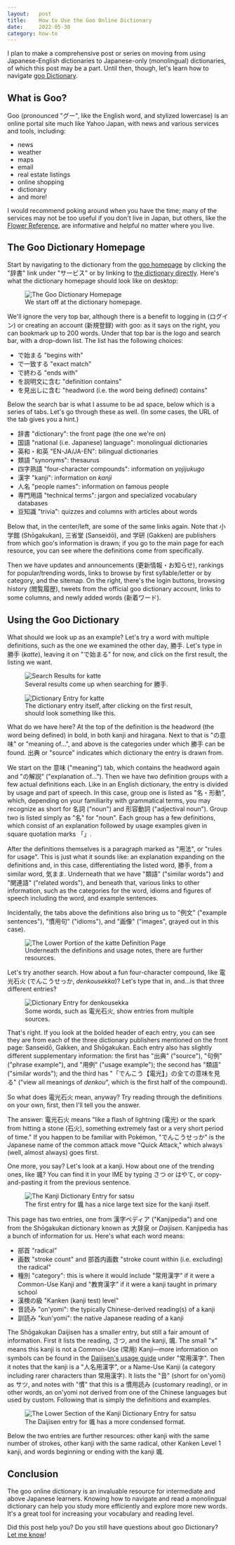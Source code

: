 ```yaml
---
layout:   post
title:    How to Use the Goo Online Dictionary
date:     2022-05-30
category: how-to
---
```

I plan to make a comprehensive post or series on moving from using Japanese-English dictionaries to Japanese-only (monolingual) dictionaries, of which this post may be a part. Until then, though, let's learn how to navigate [goo Dictionary](https://dictionary.goo.ne.jp/).

## What is Goo?

Goo (pronounced "グー", like the English word, and stylized lowercase) is an online portal site much like Yahoo Japan, with news and various services and tools, including:

* news
* weather
* maps
* email
* real estate listings
* online shopping
* dictionary
* and more!

I would recommend poking around when you have the time; many of the services may not be too useful if you don't live in Japan, but others, like the [Flower Reference](https://minhana.net/), are informative and helpful no matter where you live.

## The Goo Dictionary Homepage

Start by navigating to the dictionary from the [goo homepage](https://goo.ne.jp) by clicking the "辞書" link under "サービス" or by linking to [the dictionary directly](https://dictionary.goo.ne.jp/). Here's what the dictionary homepage should look like on desktop:

<figure><img src="/images/04/04_1.png" alt="The Goo Dictionary Homepage"><figcaption>We start off at the dictionary homepage.</figcaption></figure>

We'll ignore the very top bar, although there is a benefit to logging in (ログイン) or creating an account (新規登録) with goo: as it says on the right, you can bookmark up to 200 words. Under that top bar is the logo and search bar, with a drop-down list. The list has the following choices:

* で始まる "begins with" 
* で一致する "exact match"
* で終わる "ends with"
* を説明文に含む "definition contains"
* を見出しに含む "headword (i.e. the word being defined) contains"

Below the search bar is what I assume to be ad space, below which is a series of tabs. Let's go through these as well. (In some cases, the URL of the tab gives you a hint.)

* 辞書 "dictionary": the front page (the one we're on)
* 国語 "national (i.e. Japanese) language": monolingual dictionaries
* 英和・和英 "EN-JA/JA-EN": bilingual dictionaries
* 類語 "synonyms": thesaurus
* 四字熟語 "four-character compounds": information on _yojijukugo_
* 漢字 "kanji": information on _kanji_
* 人名 "people names": information on famous people
* 専門用語 "technical terms": jargon and specialized vocabulary databases
* 豆知識 "trivia": quizzes and columns with articles about words

Below that, in the center/left, are some of the same links again. Note that 小学館 (Shōgakukan), 三省堂 (Sanseidō), and 学研 (Gakken) are publishers from which goo's information is drawn; if you go to the main page for each resource, you can see where the definitions come from specifically.

Then we have updates and announcements (更新情報・お知らせ), rankings for popular/trending words, links to browse by first syllable/letter or by category, and the sitemap. On the right, there's the login buttons, browsing history (閲覧履歴), tweets from the official goo dictionary account, links to some columns, and newly added words (新着ワード).

## Using the Goo Dictionary

What should we look up as an example? Let's try a word with multiple definitions, such as the one we examined the other day, 勝手. Let's type in 勝手 (_katte_), leaving it on "で始まる" for now, and click on the first result, the listing we want.

<figure><img src="/images/04/04_2.png" alt="Search Results for katte"><figcaption>Several results come up when searching for 勝手.</figcaption></figure>

<figure><img src="/images/04/04_3.png" alt="Dictionary Entry for katte"><figcaption>The dictionary entry itself, after clicking on the first result, should look something like this.</figcaption></figure>

What do we have here? At the top of the definition is the headword (the word being defined) in bold, in both kanji and hiragana. Next to that is "の意味" or "meaning of...", and above is the categories under which 勝手 can be found. 出典 or "source" indicates which dictionary the entry is drawn from.

We start on the 意味 ("meaning") tab, which contains the headword again and "の解説" ("explanation of..."). Then we have two definition groups with a few actual definitions each. Like in an English dictionary, the entry is divided by usage and part of speech. In this case, group one is listed as "名・形動", which, depending on your familiarity with grammatical terms, you may recognize as short for 名詞 ("noun") and 形容動詞 ("adjectival noun"). Group two is listed simply as "名" for "noun". Each group has a few definitions, which consist of an explanation followed by usage examples given in square quotation marks 「」.

After the definitions themselves is a paragraph marked as "用法", or "rules for usage". This is just what it sounds like: an explanation expanding on the definitions and, in this case, differentiating the listed word, 勝手, from a similar word, 気まま. Underneath that we have "類語" ("similar words") and "関連語" ("related words"), and beneath that, various links to other information, such as the categories for the word, idioms and figures of speech including the word, and example sentences. 

Incidentally, the tabs above the definitions also bring us to "例文" ("example sentences"), "慣用句" ("idioms"), and "画像" ("images", grayed out in this case).

<figure><img src="/images/04/04_4.png" alt="The Lower Portion of the katte Definition Page"><figcaption>Underneath the definitions and usage notes, there are further resources.</figcaption></figure>

Let's try another search. How about a fun four-character compound, like 電光石火 (でんこうせっか, _denkousekka_)? Let's type that in, and...is that three different entries?

<figure><img src="/images/04/04_5.png" alt="Dictionary Entry for denkousekka"><figcaption>Some words, such as 電光石火, show entries from multiple sources.</figcaption></figure>

That's right. If you look at the bolded header of each entry, you can see they are from each of the three dictionary publishers mentioned on the front page: Sanseidō, Gakken, and Shōgakukan. Each entry also has slightly different supplementary information: the first has "出典" ("source"), "句例" ("phrase example"), and "用例" ("usage example"); the second has "類語" ("similar words"); and the third has "「でんこう【電光】」の全ての意味を見る" ("view all meanings of _denkou_", which is the first half of the compound).

So what does 電光石火 mean, anyway? Try reading through the definitions on your own, first, then I'll tell you the answer.

The answer: 電光石火 means "like a flash of lightning (電光) or the spark from hitting a stone (石火), something extremely fast or a very short period of time." If you happen to be familiar with Pokémon, "でんこうせっか" is the Japanese name of the common attack move "Quick Attack," which always (well, almost always) goes first.

One more, you say? Let's look at a kanji. How about one of the trending ones, like 颯? You can find it in your IME by typing さつ or はやて, or copy-and-pasting it from the previous sentence.

<figure><img src="/images/04/04_6.png" alt="The Kanji Dictionary Entry for satsu"><figcaption>The first entry for 颯 has a nice large text size for the kanji itself.</figcaption></figure>

This page has two entries, one from 漢字ペディア ("Kanjipedia") and one from the Shōgakukan dictionary known as 大辞泉 or _Daijisen_. Kanjipedia has a bunch of information for us. Here's what each word means:

* 部首 "radical"
* 画数 "stroke count" and 部首内画数 "stroke count within (i.e. excluding) the radical"
* 種別 "category": this is where it would include "常用漢字" if it were a Common-Use Kanji and "教育漢字" if it were a kanji taught in primary school
* 漢検の級 "Kanken (kanji test) level"
* 音読み "on'yomi": the typically Chinese-derived reading(s) of a kanji
* 訓読み "kun'yomi": the native Japanese reading of a kanji

The Shōgakukan Daijisen has a smaller entry, but still a fair amount of information. First it lists the reading, さつ, and the kanji, 颯. The small "x" means this kanji is not a Common-Use (常用) Kanji—more information on symbols can be found in the [Daijisen's usage guide](https://dictionary.goo.ne.jp/help/jn/) under "常用漢字". Then it notes that the kanji is a "人名用漢字", or a Name-Use Kanji (a category including rarer characters than 常用漢字). It lists the "音" (short for on'yomi) as サツ, and notes with "慣" that this is a 慣用読み (customary reading), or in other words, an on'yomi not derived from one of the Chinese languages but used by custom. Following that is simply the definitions and examples.

<figure><img src="/images/04/04_7.png" alt="The Lower Section of the Kanji Dictionary Entry for satsu"><figcaption>The Daijisen entry for 颯 has a more condensed format.</figcaption></figure>

Below the two entries are further resources: other kanji with the same number of strokes, other kanji with the same radical, other Kanken Level 1 kanji, and words beginning or ending with the kanji 颯.

## Conclusion

The goo online dictionary is an invaluable resource for intermediate and above Japanese learners. Knowing how to navigate and read a monolingual dictionary can help you study more efficiently and explore more new words. It's a great tool for increasing your vocabulary and reading level.

Did this post help you? Do you still have questions about goo Dictionary? [Let me know](mailto:intermediatemode@gmail.com)!